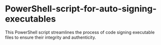 # PowerShell-script-for-auto-signing-executables
This PowerShell script streamlines the process of code signing executable files to ensure their integrity and authenticity.

